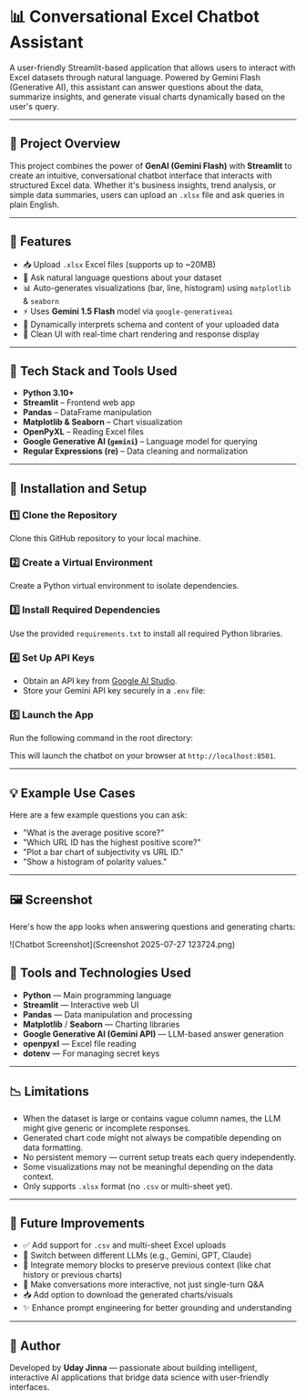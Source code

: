 # 📊 Conversational Excel Chatbot Assistant

A user-friendly Streamlit-based application that allows users to interact with Excel datasets through natural language. Powered by Gemini Flash (Generative AI), this assistant can answer questions about the data, summarize insights, and generate visual charts dynamically based on the user's query.

---

## 🚀 Project Overview

This project combines the power of **GenAI (Gemini Flash)** with **Streamlit** to create an intuitive, conversational chatbot interface that interacts with structured Excel data. Whether it's business insights, trend analysis, or simple data summaries, users can upload an `.xlsx` file and ask queries in plain English.

---

## 🔧 Features

- 📥 Upload `.xlsx` Excel files (supports up to ~20MB)
- 💬 Ask natural language questions about your dataset
- 📊 Auto-generates visualizations (bar, line, histogram) using `matplotlib` & `seaborn`
- ⚡ Uses **Gemini 1.5 Flash** model via `google-generativeai`
- 🧠 Dynamically interprets schema and content of your uploaded data
- 🎨 Clean UI with real-time chart rendering and response display

---

## 🧰 Tech Stack and Tools Used

- **Python 3.10+**
- **Streamlit** – Frontend web app
- **Pandas** – DataFrame manipulation
- **Matplotlib & Seaborn** – Chart visualization
- **OpenPyXL** – Reading Excel files
- **Google Generative AI (`gemini`)** – Language model for querying
- **Regular Expressions (re)** – Data cleaning and normalization

---

## 🚀 Installation and Setup

### 1️⃣ Clone the Repository

Clone this GitHub repository to your local machine.

### 2️⃣ Create a Virtual Environment

Create a Python virtual environment to isolate dependencies.

### 3️⃣ Install Required Dependencies

Use the provided `requirements.txt` to install all required Python libraries.

### 4️⃣ Set Up API Keys

- Obtain an API key from [Google AI Studio](https://makersuite.google.com/app).
- Store your Gemini API key securely in a `.env` file:
  
### 5️⃣ Launch the App

Run the following command in the root directory:

This will launch the chatbot on your browser at `http://localhost:8501`.

---

## 💡 Example Use Cases

Here are a few example questions you can ask:

- "What is the average positive score?"
- "Which URL ID has the highest positive score?"
- "Plot a bar chart of subjectivity vs URL ID."
- "Show a histogram of polarity values."

---
## 🖼️ Screenshot

Here's how the app looks when answering questions and generating charts:

![Chatbot Screenshot](Screenshot 2025-07-27 123724.png)

## 🧠 Tools and Technologies Used

- **Python** — Main programming language
- **Streamlit** — Interactive web UI
- **Pandas** — Data manipulation and processing
- **Matplotlib** / **Seaborn** — Charting libraries
- **Google Generative AI (Gemini API)** — LLM-based answer generation
- **openpyxl** — Excel file reading
- **dotenv** — For managing secret keys

---

## 📉 Limitations

- When the dataset is large or contains vague column names, the LLM might give generic or incomplete responses.
- Generated chart code might not always be compatible depending on data formatting.
- No persistent memory — current setup treats each query independently.
- Some visualizations may not be meaningful depending on the data context.
- Only supports `.xlsx` format (no `.csv` or multi-sheet yet).

---

## 🚀 Future Improvements

- ✅ Add support for `.csv` and multi-sheet Excel uploads
- 🔄 Switch between different LLMs (e.g., Gemini, GPT, Claude)
- 🧠 Integrate memory blocks to preserve previous context (like chat history or previous charts)
- 💬 Make conversations more interactive, not just single-turn Q&A
- 📥 Add option to download the generated charts/visuals
- ✨ Enhance prompt engineering for better grounding and understanding

---

## 👤 Author

Developed by **Uday Jinna** — passionate about building intelligent, interactive AI applications that bridge data science with user-friendly interfaces.
